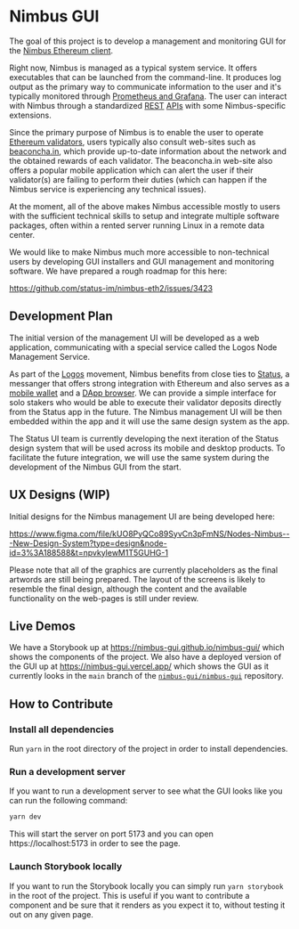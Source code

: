 # Nimbus GUI

The goal of this project is to develop a management and monitoring GUI for the [Nimbus Ethereum client](https://nimbus.team).

Right now, Nimbus is managed as a typical system service. It offers executables that can be launched from the command-line. It produces log output as the primary way to communicate information to the user and it's typically monitored through [Prometheus and Grafana](https://nimbus.guide/metrics-pretty-pictures.html). The user can interact with Nimbus through a standardized [REST](https://ethereum.github.io/beacon-APIs/) [APIs](https://ethereum.github.io/keymanager-APIs/) with some Nimbus-specific extensions.

Since the primary purpose of Nimbus is to enable the user to operate [Ethereum validators](https://ethereum.org/en/staking/), users typically also consult web-sites such as [beaconcha.in](https://beaconcha.in/), which provide up-to-date information about the network and the obtained rewards of each validator. The beaconcha.in web-site also offers a popular mobile application which can alert the user if their validator(s) are failing to perform their duties (which can happen if the Nimbus service is experiencing any technical issues).

At the moment, all of the above makes Nimbus accessible mostly to users with the sufficient technical skills to setup and integrate multiple software packages, often within a rented server running Linux in a remote data center.

We would like to make Nimbus much more accessible to non-technical users by developing GUI installers and GUI management and monitoring software. We have prepared a rough roadmap for this here:

https://github.com/status-im/nimbus-eth2/issues/3423

## Development Plan

The initial version of the management UI will be developed as a web application, communicating with a special service called the Logos Node Management Service.

As part of the [Logos](https://logos.co/) movement, Nimbus benefits from close ties to [Status](https://status.im/), a messanger that offers strong integration with Ethereum and also serves as a [mobile wallet](https://status.im/secure-wallet/) and a [DApp browser](https://zerion.io/blog/what-is-dapp-browser/). We can provide a simple interface for solo stakers who would be able to execute their validator deposits directly from the Status app in the future. The Nimbus management UI will be then embedded within the app and it will use the same design system as the app.

The Status UI team is currently developing the next iteration of the Status design system that will be used across its mobile and desktop products. To facilitate the future integration, we will use the same system during the development of the Nimbus GUI from the start.

## UX Designs (WIP)

Initial designs for the Nimbus management UI are being developed here:

https://www.figma.com/file/kUO8PyQCo89SyvCn3pFmNS/Nodes-Nimbus---New-Design-System?type=design&node-id=3%3A188588&t=npvkylewM1T5GUHG-1

Please note that all of the graphics are currently placeholders as the final artwords are still being prepared. The layout of the screens is likely to resemble the final design, although the content and the available functionality on the web-pages is still under review.

## Live Demos

We have a Storybook up at https://nimbus-gui.github.io/nimbus-gui/ which shows
the components of the project. We also have a deployed version of the GUI up at
https://nimbus-gui.vercel.app/ which shows the GUI as it currently looks in the
`main` branch of the
[`nimbus-gui/nimbus-gui`](https://github.com/nimbus-gui/nimbus-gui) repository.

## How to Contribute

### Install all dependencies

Run `yarn` in the root directory of the project in order to install dependencies.

### Run a development server

If you want to run a development server to see what the GUI looks like you can
run the following command:

```bash
yarn dev
```

This will start the server on port 5173 and you can open https://localhost:5173
in order to see the page.

### Launch Storybook locally

If you want to run the Storybook locally you can simply run `yarn storybook` in
the root of the project. This is useful if you want to contribute a component
and be sure that it renders as you expect it to, without testing it out on any
given page.
